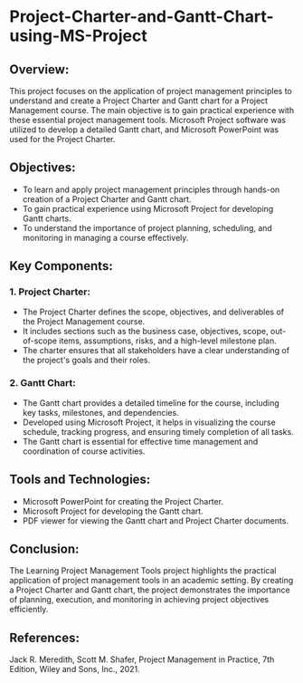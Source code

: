 # Project-Charter-and-Gantt-Chart-using-MS-Project

## Overview:

This project focuses on the application of project management principles to understand and create a Project Charter and Gantt chart for a Project Management course. The main objective is to gain practical experience with these essential project management tools. Microsoft Project software was utilized to develop a detailed Gantt chart, and Microsoft PowerPoint was used for the Project Charter.

## Objectives:

* To learn and apply project management principles through hands-on creation of a Project Charter and Gantt chart.
* To gain practical experience using Microsoft Project for developing Gantt charts.
* To understand the importance of project planning, scheduling, and monitoring in managing a course effectively.

## Key Components:

### 1. Project Charter:

* The Project Charter defines the scope, objectives, and deliverables of the Project Management course.
* It includes sections such as the business case, objectives, scope, out-of-scope items, assumptions, risks, and a high-level milestone plan.
* The charter ensures that all stakeholders have a clear understanding of the project's goals and their roles.

### 2. Gantt Chart:

* The Gantt chart provides a detailed timeline for the course, including key tasks, milestones, and dependencies.
* Developed using Microsoft Project, it helps in visualizing the course schedule, tracking progress, and ensuring timely completion of all tasks.
* The Gantt chart is essential for effective time management and coordination of course activities.

## Tools and Technologies:

* Microsoft PowerPoint for creating the Project Charter.
* Microsoft Project for developing the Gantt chart.
* PDF viewer for viewing the Gantt chart and Project Charter documents.

## Conclusion:

The Learning Project Management Tools project highlights the practical application of project management tools in an academic setting. By creating a Project Charter and Gantt chart, the project demonstrates the importance of planning, execution, and monitoring in achieving project objectives efficiently.

## References:

Jack R. Meredith, Scott M. Shafer, Project Management in Practice, 7th Edition, Wiley and Sons, Inc., 2021.
